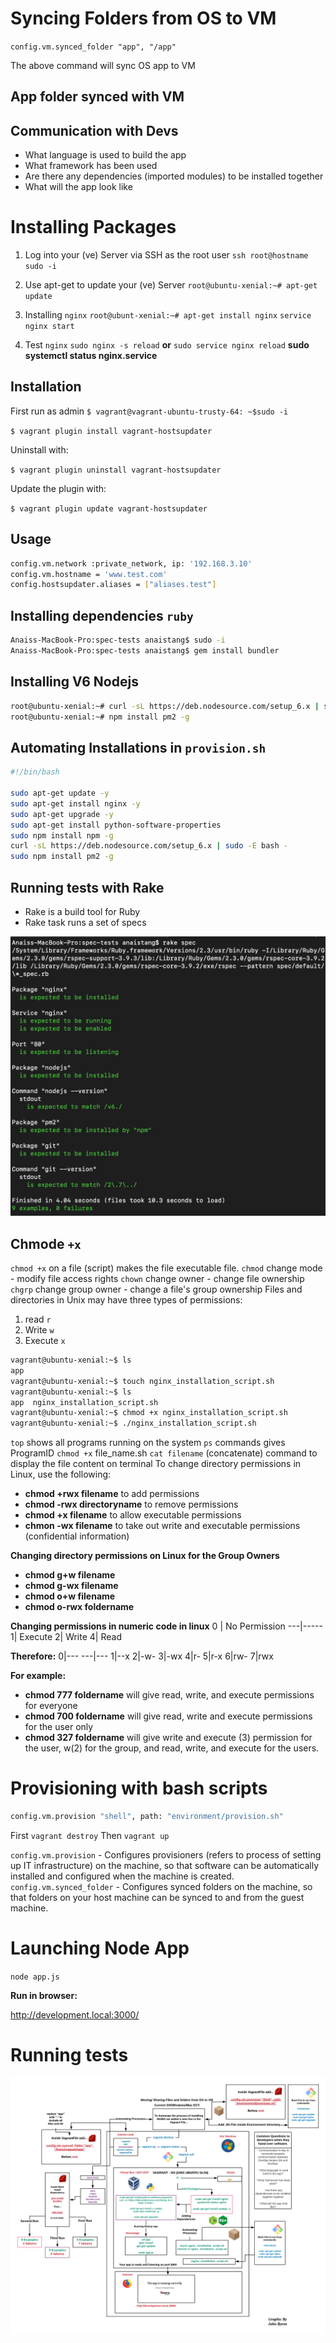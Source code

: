 # Syncing Folders from OS to VM 
 `config.vm.synced_folder "app", "/app"`

The above command will sync OS app to VM


## App folder synced with VM 

## Communication with Devs
- What language is used to build the app
- What framework has been used 
- Are there any dependencies (imported modules) to be installed together 
- What will the app look like 

# Installing Packages

1. Log into your (ve) Server via SSH as the root user
`ssh root@hostname`
`sudo -i`

2. Use apt-get to update your (ve) Server
`root@ubuntu-xenial:~# apt-get update`

3. Installing `nginx`
`root@ubunt-xenial:~# apt-get install nginx`
`service nginx start`

4. Test `nginx`
`sudo nginx -s reload`
**or**
`sudo service nginx reload`
**sudo systemctl status nginx.service**

## Installation
First run as admin 
`$ vagrant@vagrant-ubuntu-trusty-64: ~$sudo -i`

`$ vagrant plugin install vagrant-hostsupdater`

Uninstall with:

`$ vagrant plugin uninstall vagrant-hostsupdater`

Update the plugin with:

`$ vagrant plugin update vagrant-hostsupdater`

## Usage 
```bash
config.vm.network :private_network, ip: '192.168.3.10'
config.vm.hostname = 'www.test.com'
config.hostsupdater.aliases = ["aliases.test"]
```

## Installing dependencies `ruby`
```bash
Anaiss-MacBook-Pro:spec-tests anaistang$ sudo -i
Anaiss-MacBook-Pro:spec-tests anaistang$ gem install bundler
```

## Installing V6 Nodejs
```bash
root@ubuntu-xenial:~# curl -sL https://deb.nodesource.com/setup_6.x | sudo -E bash -
root@ubuntu-xenial:~# npm install pm2 -g
```
## Automating Installations in `provision.sh`

```bash
#!/bin/bash

sudo apt-get update -y
sudo apt-get install nginx -y
sudo apt-get upgrade -y
sudo apt-get install python-software-properties
sudo npm install npm -g
curl -sL https://deb.nodesource.com/setup_6.x | sudo -E bash -
sudo npm install pm2 -g
```

## Running tests with Rake
- Rake is a build tool for Ruby
- Rake task runs a set of specs 


![passed_rake](passed_rake.jpeg)

## Chmode `+x`
`chmod +x` on a file (script) makes the file executable file.
`chmod` change mode - modify file access rights 
`chown` change owner - change file ownership
`chgrp` change group owner - change a file's group ownership
Files and directories in Unix may have three types of permissions:
1. read `r`
2. Write `w`
3. Execute `x`

```bash
vagrant@ubuntu-xenial:~$ ls
app
vagrant@ubuntu-xenial:~$ touch nginx_installation_script.sh
vagrant@ubuntu-xenial:~$ ls
app  nginx_installation_script.sh
vagrant@ubuntu-xenial:~$ chmod +x nginx_installation_script.sh
vagrant@ubuntu-xenial:~$ ./nginx_installation_script.sh
```

`top` shows all programs running on the system
`ps` commands gives ProgramID
`chmod +x` file_name.sh
`cat filename` (concatenate) command to display the file content on terminal
 To change directory permissions in Linux, use the following:
- **chmod +rwx filename** to add permissions
- **chmod -rwx directoryname** to remove permissions
- **chmod +x filename** to allow executable permissions
- **chmon -wx filename** to take out write and executable permissions (confidential information)

**Changing directory permissions on Linux for the Group Owners**
- **chmod g+w filename**
- **chmod g-wx filename**
- **chmod o+w filename**
- **chmod o-rwx foldername**

**Changing permissions in numeric code in linux**
0 | No Permission
---|-----
1| Execute
2| Write
4| Read

**Therefore:**
0|---
---|---
1|--x
2|-w-
3|-wx
4|r-
5|r-x
6|rw-
7|rwx

**For example:**

- **chmod 777 foldername** will give read, write, and execute permissions for everyone
- **chmod 700 foldername** will give read, write and execute permissions for the user only
- **chmod 327 foldername** will give write and execute (3) permission for the user, w(2) for the group, and read, write, and execute for the users.

# Provisioning with bash scripts 
```bash
config.vm.provision "shell", path: "environment/provision.sh"
```
First `vagrant destroy`
Then `vagrant up`

`config.vm.provision` - Configures provisioners (refers to process of setting up IT infrastructure) on the machine, so that software can be automatically installed and configured when the machine is created.
`config.vm.synced_folder` - Configures synced folders on the machine, so that folders on your host machine can be synced to and from the guest machine. 

# Launching Node App
`node app.js`

**Run in browser:**

http://development.local:3000/

# Running tests 


![vagrant_bash](VM_Vagrant_Diagram_automating_Node.png)


